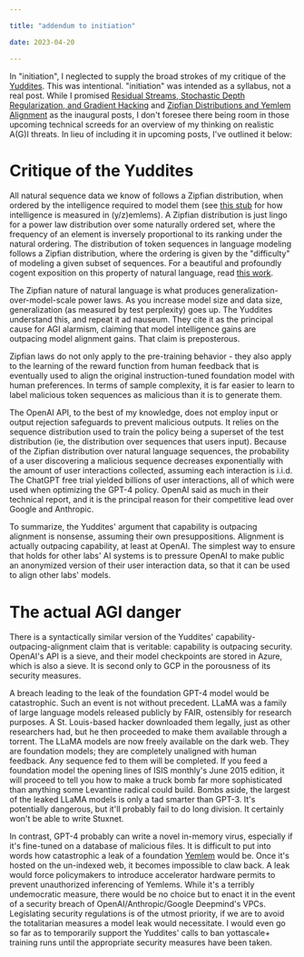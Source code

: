 ```yaml
---

title: "addendum to initiation"

date: 2023-04-20

---
```


<!-- more -->

In "initiation", I neglected to supply the broad strokes of my critique of the [Yuddites](/definitions#yuddites). This was intentional. "initiation" was intended as a syllabus, not a real post. While I promised [Residual Streams, Stochastic Depth Regularization, and Gradient Hacking](https://ajl.bio/2023/04/20/residual-streams-and-gradient-hacking.html) and [Zipfian Distributions and Yemlem Alignment](https://ajl.bio/2023/04/22/zipfian-distributions-and-yemlem-alignment.html) as the inaugural posts, I don't foresee there being room in those upcoming technical screeds for an overview of my thinking on realistic A(G)I threats. In lieu of including it in upcoming posts, I've outlined it below:

# Critique of the Yuddites
All natural sequence data we know of follows a Zipfian distribution, when ordered by the intelligence required to model them (see [this stub](https://ajl.bio/2023/04/20/intelligence-as-prediction-difficulty.html) for how intelligence is measured in (y/z)emlems). A Zipfian distribution is just lingo for a power law distribution over some naturally ordered set, where the frequency of an element is inversely proportional to its ranking under the natural ordering. The distribution of token sequences in language modeling follows a Zipfian distribution, where the ordering is given by the "difficulty" of modeling a given subset of sequences. For a beautiful and profoundly cogent exposition on this property of natural language, read [this work](https://arxiv.org/pdf/2303.13506.pdf).  

The Zipfian nature of natural language is what produces generalization-over-model-scale power laws. As you increase model size and data size, generalization (as measured by test perplexity) goes up. The Yuddites understand this, and repeat it ad nauseum. They cite it as the principal cause for AGI alarmism, claiming that model intelligence gains are outpacing model alignment gains. That claim is preposterous.  

Zipfian laws do not only apply to the pre-training behavior - they also apply to the learning of the reward function from human feedback that is eventually used to align the original instruction-tuned foundation model with human preferences. In terms of sample complexity, it is far easier to learn to label malicious token sequences as malicious than it is to generate them.  

The OpenAI API, to the best of my knowledge, does not employ input or output rejection safeguards to prevent malicious outputs. It relies on the sequence distribution used to train the policy being a superset of the test distribution (ie, the distribution over sequences that users input). Because of the Zipfian distribution over natural language sequences, the probability of a user discovering a malicious sequence decreases exponentially with the amount of user interactions collected, assuming each interaction is i.i.d. The ChatGPT free trial yielded billions of user interactions, all of which were used when optimizing the GPT-4 policy. OpenAI said as much in their technical report, and it is the principal reason for their competitive lead over Google and Anthropic.  

To summarize, the Yuddites' argument that capability is outpacing alignment is nonsense, assuming their own presuppositions. Alignment is actually outpacing capability, at least at OpenAI. The simplest way to ensure that holds for other labs' AI systems is to pressure OpenAI to make public an anonymized version of their user interaction data, so that it can be used to align other labs' models.

# The actual AGI danger
There is a syntactically similar version of the Yuddites' capability-outpacing-alignment claim that is veritable: capability is outpacing security. OpenAI's API is a sieve, and their model checkpoints are stored in Azure, which is also a sieve. It is second only to GCP in the porousness of its security measures.  

A breach leading to the leak of the foundation GPT-4 model would be catastrophic. Such an event is not without precedent. LLaMA was a family of large language models released publicly by FAIR, ostensibly for research purposes. A St. Louis-based hacker downloaded them legally, just as other researchers had, but he then proceeded to make them available through a torrent. The LLaMA models are now freely available on the dark web. They are foundation models; they are completely unaligned with human feedback. Any sequence fed to them will be completed. If you feed a foundation model the opening lines of ISIS monthly's June 2015 edition, it will proceed to tell you how to make a truck bomb far more sophisticated than anything some Levantine radical could build. Bombs aside, the largest of the leaked LLaMA models is only a tad smarter than GPT-3. It's potentially dangerous, but it'll probably fail to do long division. It certainly won't be able to write Stuxnet.  

In contrast, GPT-4 probably can write a novel in-memory virus, especially if it's fine-tuned on a database of malicious files. It is difficult to put into words how catastrophic a leak of a foundation [Yemlem](/definitions#yemlems) would be. Once it's hosted on the un-indexed web, it becomes impossible to claw back. A leak would force policymakers to introduce accelerator hardware permits to prevent unauthorized inferencing of Yemlems. While it's a terribly undemocratic measure, there would be no choice but to enact it in the event of a security breach of OpenAI/Anthropic/Google Deepmind's VPCs. Legislating security regulations is of the utmost priority, if we are to avoid the totalitarian measures a model leak would necessitate. I would even go so far as to temporarily support the Yuddites' calls to ban yottascale+ training runs until the appropriate security measures have been taken.

